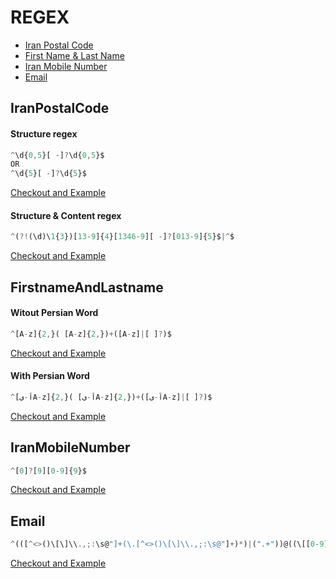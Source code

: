 # REGEX

* [Iran Postal Code](#iranpostalcode)
* [First Name & Last Name](#firstnameandlastname)
* [Iran Mobile Number](#iranmobilenumber)
* [Email](#email)

## IranPostalCode

#### Structure regex
```js
^\d{0,5}[ -]?\d{0,5}$ 
OR
^\d{5}[ -]?\d{5}$
```
[Checkout and Example](https://regex101.com/r/CoGm0i/1)

#### Structure & Content regex
```js
^(?!(\d)\1{3})[13-9]{4}[1346-9][ -]?[013-9]{5}$|^$
```
[Checkout and Example](https://regex101.com/r/gAiZ7F/1)


## FirstnameAndLastname
#### Witout Persian Word
```js
^[A-z]{2,}( [A-z]{2,})+([A-z]|[ ]?)$
```
[Checkout and Example](https://regex101.com/r/wIkoxd/1)

#### With Persian Word
```js
^[آ-یA-z]{2,}( [آ-یA-z]{2,})+([آ-یA-z]|[ ]?)$
```
[Checkout and Example](https://regex101.com/r/gg77DK/1)

## IranMobileNumber
```js
^[0]?[9][0-9]{9}$
```
[Checkout and Example](https://regex101.com/r/gPDC8x/1)

## Email
```js
^(([^<>()\[\]\\.,;:\s@"]+(\.[^<>()\[\]\\.,;:\s@"]+)*)|(".+"))@((\[[0-9]{1,3}\.[0-9]{1,3}\.[0-9]{1,3}\.[0-9]{1,3}\])|(([a-zA-Z\-0-9]+\.)+[a-zA-Z]{2,}))$
```
[Checkout and Example](https://regex101.com/r/CIKrF5/1)

